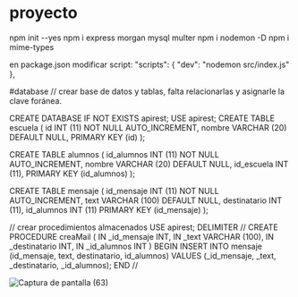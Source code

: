 # proyecto
npm init --yes
npm i express morgan mysql multer
npm i nodemon -D
npm i mime-types

en package.json modificar script: 
"scripts": {
    "dev": "nodemon src/index.js"
},

#database
// crear base de datos y tablas, falta relacionarlas y asignarle la clave foránea.

CREATE DATABASE IF NOT EXISTS apirest;
USE apirest;
CREATE TABLE escuela (
	id INT (11) NOT NULL AUTO_INCREMENT,
	nombre VARCHAR (20) DEFAULT NULL,
	PRIMARY KEY (id)
);

CREATE TABLE alumnos (
	id_alumnos INT (11) NOT NULL AUTO_INCREMENT,
	nombre VARCHAR (20) DEFAULT NULL,
	id_escuela INT (11),
	PRIMARY KEY (id_alumnos)
);

CREATE TABLE mensaje (
	id_mensaje INT (11) NOT NULL AUTO_INCREMENT,
	text VARCHAR (100) DEFAULT NULL,
	destinatario INT (11),
	id_alumnos INT (11)
	PRIMARY KEY (id_mensaje)
);

// crear procedimientos almacenados
USE apirest;
DELIMITER //
CREATE PROCEDURE creaMail (
	IN _id_mensaje INT,
	IN _text VARCHAR (100),
	IN _destinatario INT,
	IN _id_alumnos INT
)
BEGIN
	INSERT INTO mensaje (id_mensaje, text, destinatario, id_alumnos) 
    VALUES (_id_mensaje, _text, _destinatario, _id_alumnos);
END
//

![Captura de pantalla (63)](https://user-images.githubusercontent.com/101646392/176952427-ef76f1b1-a989-44a7-86cb-96162b05f958.png)
